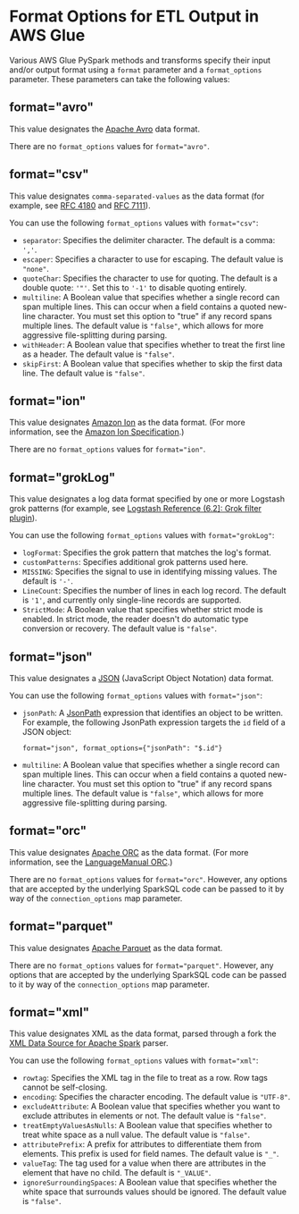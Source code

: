 # Format Options for ETL Output in AWS Glue<a name="aws-glue-programming-etl-format"></a>

Various AWS Glue PySpark methods and transforms specify their input and/or output format using a `format` parameter and a `format_options` parameter\. These parameters can take the following values:

## format="avro"<a name="aws-glue-programming-etl-format-avro"></a>

This value designates the [Apache Avro](https://avro.apache.org/) data format\.

There are no `format_options` values for `format="avro"`\.

## format="csv"<a name="aws-glue-programming-etl-format-csv"></a>

This value designates `comma-separated-values` as the data format \(for example, see [RFC 4180](https://tools.ietf.org/html/rfc4180) and [RFC 7111](https://tools.ietf.org/html/rfc7111)\)\.

You can use the following `format_options` values with `format="csv"`:
+ `separator`: Specifies the delimiter character\. The default is a comma: `','`\.
+ `escaper`: Specifies a character to use for escaping\. The default value is `"none"`\.
+ `quoteChar`: Specifies the character to use for quoting\. The default is a double quote: `'"'`\. Set this to `'-1'` to disable quoting entirely\.
+ `multiline`: A Boolean value that specifies whether a single record can span multiple lines\. This can occur when a field contains a quoted new\-line character\. You must set this option to "true" if any record spans multiple lines\. The default value is `"false"`, which allows for more aggressive file\-splitting during parsing\.
+ `withHeader`: A Boolean value that specifies whether to treat the first line as a header\. The default value is `"false"`\.
+ `skipFirst`: A Boolean value that specifies whether to skip the first data line\. The default value is `"false"`\.

## format="ion"<a name="aws-glue-programming-etl-format-ion"></a>

This value designates [Amazon Ion](https://amzn.github.io/ion-docs/) as the data format\. \(For more information, see the [Amazon Ion Specification](https://amzn.github.io/ion-docs/spec.html)\.\)

There are no `format_options` values for `format="ion"`\.

## format="grokLog"<a name="aws-glue-programming-etl-format-grokLog"></a>

This value designates a log data format specified by one or more Logstash grok patterns \(for example, see [Logstash Reference \(6\.2\]: Grok filter plugin](https://www.elastic.co/guide/en/logstash/current/plugins-filters-grok.html)\)\.

You can use the following `format_options` values with `format="grokLog"`:
+ `logFormat`: Specifies the grok pattern that matches the log's format\.
+ `customPatterns`: Specifies additional grok patterns used here\.
+ `MISSING`: Specifies the signal to use in identifying missing values\. The default is `'-'`\.
+ `LineCount`: Specifies the number of lines in each log record\. The default is `'1'`, and currently only single\-line records are supported\.
+ `StrictMode`: A Boolean value that specifies whether strict mode is enabled\. In strict mode, the reader doesn't do automatic type conversion or recovery\. The default value is `"false"`\.

## format="json"<a name="aws-glue-programming-etl-format-json"></a>

This value designates a [JSON](https://www.json.org/) \(JavaScript Object Notation\) data format\.

You can use the following `format_options` values with `format="json"`:
+ `jsonPath`: A [JsonPath](https://github.com/json-path/JsonPath) expression that identifies an object to be written\. For example, the following JsonPath expression targets the `id` field of a JSON object:

  ```
  format="json", format_options={"jsonPath": "$.id"}
  ```
+ `multiline`: A Boolean value that specifies whether a single record can span multiple lines\. This can occur when a field contains a quoted new\-line character\. You must set this option to "true" if any record spans multiple lines\. The default value is `"false"`, which allows for more aggressive file\-splitting during parsing\.

## format="orc"<a name="aws-glue-programming-etl-format-orc"></a>

This value designates [Apache ORC](https://orc.apache.org/) as the data format\. \(For more information, see the [LanguageManual ORC](https://cwiki.apache.org/confluence/display/Hive/LanguageManual+ORC)\.\)

There are no `format_options` values for `format="orc"`\. However, any options that are accepted by the underlying SparkSQL code can be passed to it by way of the `connection_options` map parameter\.

## format="parquet"<a name="aws-glue-programming-etl-format-parquet"></a>

This value designates [Apache Parquet](https://parquet.apache.org/documentation/latest/) as the data format\.

There are no `format_options` values for `format="parquet"`\. However, any options that are accepted by the underlying SparkSQL code can be passed to it by way of the `connection_options` map parameter\.

## format="xml"<a name="aws-glue-programming-etl-format-xml"></a>

This value designates XML as the data format, parsed through a fork the [XML Data Source for Apache Spark](https://github.com/databricks/spark-xml) parser\.

You can use the following `format_options` values with `format="xml"`:
+ `rowtag`: Specifies the XML tag in the file to treat as a row\. Row tags cannot be self\-closing\.
+ `encoding`: Specifies the character encoding\. The default value is `"UTF-8"`\.
+ `excludeAttribute`: A Boolean value that specifies whether you want to exclude attributes in elements or not\. The default value is `"false"`\.
+ `treatEmptyValuesAsNulls`: A Boolean value that specifies whether to treat white space as a null value\. The default value is `"false"`\.
+ `attributePrefix`: A prefix for attributes to differentiate them from elements\. This prefix is used for field names\. The default value is `"_"`\.
+ `valueTag`: The tag used for a value when there are attributes in the element that have no child\. The default is `"_VALUE"`\.
+ `ignoreSurroundingSpaces`: A Boolean value that specifies whether the white space that surrounds values should be ignored\. The default value is `"false"`\.